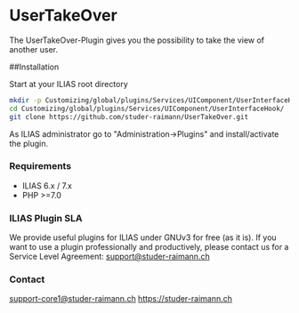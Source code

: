 UserTakeOver
============
The UserTakeOver-Plugin gives you the possibility to take the view of another user.

##Installation

Start at your ILIAS root directory
```bash
mkdir -p Customizing/global/plugins/Services/UIComponent/UserInterfaceHook/  
cd Customizing/global/plugins/Services/UIComponent/UserInterfaceHook/  
git clone https://github.com/studer-raimann/UserTakeOver.git  
```
As ILIAS administrator go to "Administration->Plugins" and install/activate the plugin.

### Requirements
* ILIAS 6.x / 7.x
* PHP >=7.0

### ILIAS Plugin SLA

We provide useful plugins for ILIAS under GNUv3 for free (as it is). If you want to use a plugin professionally and productively, please contact us for a Service Level Agreement: support@studer-raimann.ch

### Contact
support-core1@studer-raimann.ch
https://studer-raimann.ch  

